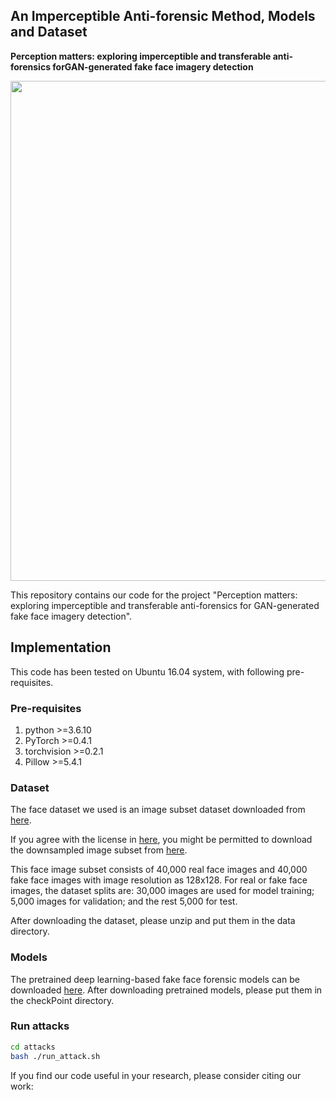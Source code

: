 ## An Imperceptible Anti-forensic Method, Models and Dataset 

**Perception matters: exploring imperceptible and transferable anti-forensics forGAN-generated fake face imagery detection**

<img src='https://github.com/enkiwang/Imperceptible-fake-face-antiforensic/example.png'
width=800>

This repository contains our code for the project "Perception matters: exploring imperceptible and transferable anti-forensics for GAN-generated fake face imagery detection". 


## Implementation
This code has been tested on Ubuntu 16.04 system, with following pre-requisites. 

### Pre-requisites

1. python >=3.6.10
2. PyTorch >=0.4.1
3. torchvision >=0.2.1
4. Pillow >=5.4.1


### Dataset
The face dataset we used is an image subset dataset downloaded from [here](https://github.com/NVlabs/stylegan). 

If you agree with the license in [here](https://github.com/NVlabs/stylegan/blob/master/LICENSE.txt), you might be permitted to download the downsampled image subset from [here](). 
   
This face image subset consists of 40,000 real face images and 40,000 fake face images with image resolution as 128x128. For real or fake face images, the dataset splits are: 30,000 images are used for model training; 5,000 images for validation; and the rest 5,000 for test. 

After downloading the dataset, please unzip and put them in the data directory.  

 

### Models
The pretrained deep learning-based fake face forensic models can be downloaded [here](). After downloading pretrained models, please put them in the checkPoint directory. 


### Run attacks 
```bash
cd attacks
bash ./run_attack.sh
```

If you find our code useful in your research, please consider citing our work: 







 
